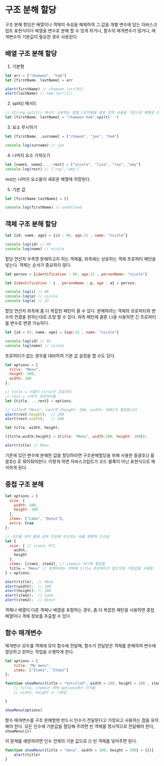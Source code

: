 # 구조 분해 할당
구조 분해 항당은 배열이나 객체의 속성을 해체하여 그 값을 개별 변수에 담는 자바스크립트 표현식이다
배열을 변수로 분해 할 수 있게 하거나, 함수의 매개변수가 많거나, 매개변수의 기본값이 필요한 경우 사용된다.

## 배열 구조 분해 할당
1. 기본형
```js
let arr = ["chaewon", "ham"]
let [firstName, lastName] = arr

alert(firstName) // chaewon (arr[0])
alert(lastName) // ham (arr[1])

```

2. split() 메서드
```js
// String.split() 메서드 사용하는 방법 (문자열을 괄호 안에 내용을 기준으로 배열로 만드는 매서드)
let [firstName, lastName] = "chaewon ham".spilt(' ')
```

3. 요소 무시하기
```js
let [firstName, ,surname] = ["chawon", "jen", "ham"]

console.log(surname) // jen
``` 
4. 나머지 요소 가져오기
```js
let [name1, name2, ...rest] = ["nicole", "lisa", "ray", "amy"]
console.log(rest) // ["ray","amy"] 

```
rest는 나머지 요소들이 새로운 배열에 저장된다. 

5. 기본 값
```js
let [firstName,lastName] = []

console.log(firstName) // undefined
```


## 객체 구조 분해 할당

```js
let {id, name, age} = {id : 06, age:22 , name: "nicole"}

console.log(id) // 06
console.log(name) // nicole
```
할당 연산자 우측엔 분해하고자 하는 객체를, 좌측에는 상응하는 객체 프로퍼티 패턴을 넣는다. 
객체는 순서가 중요하지 않다.

```js
let person = {identification : 06, age:22 , personName: "nicole"}

let {identification : i , personName : p, age : a} = person;

console.log(i) // 06
console.log(p) // nicole
console.log(a) // 22
```
할당 연산자 좌측에 좀 더 복잡한 패턴이 올 수 있다. 분해하려는 객체의 프로퍼티와 변수의 연결을 
원하는대로 조정 할 수 있다. 좌측 패턴에 콜론 (:)을 사용하면 긴 프로퍼티를 변수로 변경 가능하다.  

```js
let {id = 01, name, age} = {age:22 , name: "nicole"}

console.log(id) // 01
console.log(name) // nicole
```
프로퍼티가 없는 경우를 대비하여 기본 값 설정을 할 수도 있다. 

```js
let options = {
  title: "Menu",
  height: 200,
  width: 100
};

// title = 이름이 title인 프로퍼티
// rest = 나머지 프로퍼티들
let {title, ...rest} = options;

// title엔 "Menu", rest엔 {height: 200, width: 100}이 할당됩니다.
alert(rest.height);  // 200
alert(rest.width);   // 100
```

```js
let title, width, height;

({title,width,height} = {title: "Menu", width:200, height: 100});

alert(title) // Menu
```
기존에 있던 변수에 분해한 값을 할당하라면 구조분해할당을 위해 사용한 중괄호{} 를 괄호() 로 묶어줘야한다. 
이렇게 하면 자바스크립트가 코드 블록이 아닌 표현식으로 해석하게 된다.

## 중첩 구조 분해

```js
let options = {
  size: {
    width: 100,
    height: 200
  },
  items: ["Cake", "Donut"],
  extra: true
};

// 코드를 여러 줄에 걸쳐 작성해 의도하는 바를 명확히 드러냄
let {
  size: { // size는 여기,
    width,
    height
  },
  items: [item1, item2], // items는 여기에 할당함
  title = "Menu" // 분해하려는 객체에 title 프로퍼티가 없으므로 기본값을 사용함
} = options;

alert(title);  // Menu
alert(width);  // 100
alert(height); // 200
alert(item1);  // Cake
alert(item2);  // Donut
```
객체나 배열이 다른 객체나 배열을 포함하는 경우, 좀 더 복잡한 패턴을 사용하면 중첩 배열이나 객체 정보를 추출할 수 있다


## 함수 매개변수
매개변수 모두를 객체에 모아 함수에 전달해, 함수가 전달받은 객체를 분해하여 변수에 할당하고 원하는 작업을 수행하게 한다. 
```js
let options = {
    title: "My menu",
    items: ["Item1", "Item2"]
};

function showMenu({title = "Untitled", width = 200, height = 100 , items = []}) {
    // title, items는 객체 options에서 가져옴
    // width, height 는 기본값

}

showMenu(options)
```
함수 매개변수를 구조 분해할땐 반드시 인수가 전달된다고 가정되고 사용하는 점을 유의해야 한다.
모든 인수에 기본값을 할당해 주려면 빈 객체를 명시적으로 전달해야 한다,
``showMenu({})``

이 문제를 예방하려면 인수 전체의 기본 값으로 {} 빈 객체를 넣어주면 된다.
```js
function showMenu({title = "menu", width = 100, height = 200} = {}){
    alert(title)
}
```
